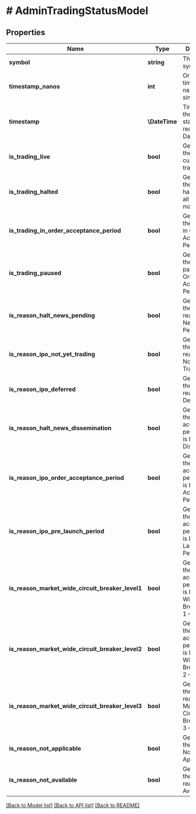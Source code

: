 # # AdminTradingStatusModel

## Properties

Name | Type | Description | Notes
------------ | ------------- | ------------- | -------------
**symbol** | **string** | The stock symbol | [optional]
**timestamp_nanos** | **int** | Original timestamp in nanoseconds since epoch | [optional]
**timestamp** | **\DateTime** | Time when the trading status was recorded as DateTime | [optional]
**is_trading_live** | **bool** | Gets whether the security is currently trading on IEX | [optional]
**is_trading_halted** | **bool** | Gets whether the security is halted across all US equity markets | [optional]
**is_trading_in_order_acceptance_period** | **bool** | Gets whether the security is in Order Acceptance Period on IEX | [optional]
**is_trading_paused** | **bool** | Gets whether the security is paused and in Order Acceptance Period on IEX | [optional]
**is_reason_halt_news_pending** | **bool** | Gets whether the halt reason is News Pending | [optional]
**is_reason_ipo_not_yet_trading** | **bool** | Gets whether the halt reason is IPO Not Yet Trading | [optional]
**is_reason_ipo_deferred** | **bool** | Gets whether the halt reason is IPO Deferred | [optional]
**is_reason_halt_news_dissemination** | **bool** | Gets whether the order acceptance period reason is Halt News Dissemination | [optional]
**is_reason_ipo_order_acceptance_period** | **bool** | Gets whether the order acceptance period reason is IPO Order Acceptance Period | [optional]
**is_reason_ipo_pre_launch_period** | **bool** | Gets whether the order acceptance period reason is IPO Pre-Launch Period | [optional]
**is_reason_market_wide_circuit_breaker_level1** | **bool** | Gets whether the order acceptance period reason is Market-Wide Circuit Breaker Level 1 – Breached | [optional]
**is_reason_market_wide_circuit_breaker_level2** | **bool** | Gets whether the order acceptance period reason is Market-Wide Circuit Breaker Level 2 – Breached | [optional]
**is_reason_market_wide_circuit_breaker_level3** | **bool** | Gets whether the halt reason is Market-Wide Circuit Breaker Level 3 – Breached | [optional]
**is_reason_not_applicable** | **bool** | Gets whether the reason is Not Applicable | [optional]
**is_reason_not_available** | **bool** | Gets whether the halt reason is Not Available | [optional]

[[Back to Model list]](../../README.md#models) [[Back to API list]](../../README.md#endpoints) [[Back to README]](../../README.md)
